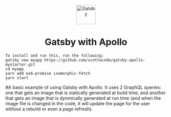 <p align="center">
  <a href="https://www.gatsbyjs.org">
    <img alt="Gatsby" src="https://www.gatsbyjs.org/monogram.svg" width="60" />
  </a>
</p>
<h1 align="center">
  Gatsby with Apollo
</h1>

```
To install and run this, run the following:
gatsby new myapp https://github.com/scottwcode/gatsby-apollo-mystarter.git
cd myapp
yarn add es6-promise isomorphic-fetch
yarn start

```

#A basic example of using Gatsby with Apollo. It uses 2 GraphQL queries: one that gets an image that is statically generated at build time, and another that gets an image that is dynmically generated at run time (and when the image file is changed in the code, it will update the page for the user without a rebuild or even a page refresh).
